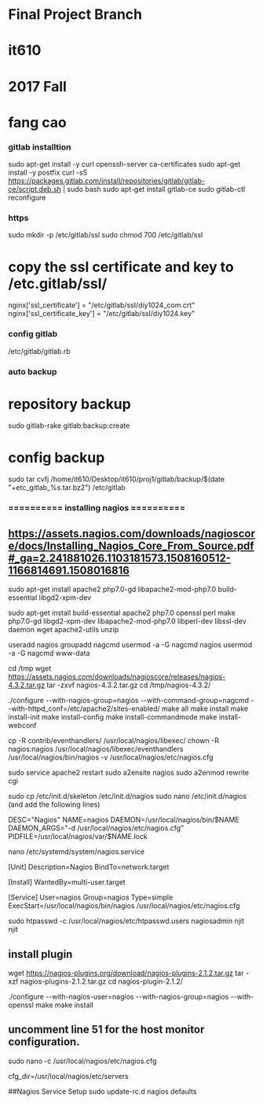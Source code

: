 # Final Project Branch
# it610
# 2017 Fall
# fang cao

### gitlab installtion 
sudo apt-get install -y curl openssh-server ca-certificates
sudo apt-get install -y postfix
curl -sS https://packages.gitlab.com/install/repositories/gitlab/gitlab-ce/script.deb.sh | sudo bash
sudo apt-get install gitlab-ce
sudo gitlab-ctl reconfigure

### https 
sudo mkdir -p /etc/gitlab/ssl
sudo chmod 700 /etc/gitlab/ssl

# copy the ssl certificate and key to /etc.gitlab/ssl/

nginx['ssl_certificate'] = "/etc/gitlab/ssl/diy1024_com.crt"
nginx['ssl_certificate_key'] = "/etc/gitlab/ssl/diy1024.key"



### config gitlab

/etc/gitlab/gitlab.rb


### auto backup 
# repository backup
sudo gitlab-rake gitlab:backup:create

# config backup
sudo tar cvfj /home/it610/Desktop/it610/proj1/gitlab/backup/$(date "+etc_gitlab_%s.tar.bz2") /etc/gitlab




### ========== installing nagios ==========
##	https://assets.nagios.com/downloads/nagioscore/docs/Installing_Nagios_Core_From_Source.pdf#_ga=2.241881026.1103181573.1508160512-1166814691.1508016816


sudo apt-get install apache2 php7.0-gd libapache2-mod-php7.0 build-essential libgd2-xpm-dev

sudo apt-get install build-essential apache2 php7.0 openssl perl make php7.0-gd libgd2-xpm-dev libapache2-mod-php7.0 libperl-dev libssl-dev daemon wget apache2-utils unzip


useradd nagios
groupadd nagcmd
usermod -a -G nagcmd nagios
usermod -a -G nagcmd www-data


cd /tmp
wget https://assets.nagios.com/downloads/nagioscore/releases/nagios-4.3.2.tar.gz
tar -zxvf nagios-4.3.2.tar.gz
cd /tmp/nagios-4.3.2/


./configure --with-nagios-group=nagios --with-command-group=nagcmd --with-httpd_conf=/etc/apache2/sites-enabled/
make all
make install
make install-init
make install-config
make install-commandmode
make install-webconf


cp -R contrib/eventhandlers/ /usr/local/nagios/libexec/
chown -R nagios:nagios /usr/local/nagios/libexec/eventhandlers
/usr/local/nagios/bin/nagios -v /usr/local/nagios/etc/nagios.cfg

sudo service apache2 restart
sudo a2ensite nagios
sudo a2enmod rewrite cgi


sudo cp /etc/init.d/skeleton /etc/init.d/nagios
sudo nano /etc/init.d/nagios (and add the following lines)

DESC="Nagios"
NAME=nagios
DAEMON=/usr/local/nagios/bin/$NAME
DAEMON_ARGS="-d /usr/local/nagios/etc/nagios.cfg"
PIDFILE=/usr/local/nagios/var/$NAME.lock



nano /etc/systemd/system/nagios.service

[Unit]
Description=Nagios
BindTo=network.target

[Install]
WantedBy=multi-user.target

[Service]
User=nagios
Group=nagios
Type=simple
ExecStart=/usr/local/nagios/bin/nagios /usr/local/nagios/etc/nagios.cfg



sudo htpasswd -c /usr/local/nagios/etc/htpasswd.users nagiosadmin
njit
njit




## install plugin
wget https://nagios-plugins.org/download/nagios-plugins-2.1.2.tar.gz
tar -xzf nagios-plugins-2.1.2.tar.gz
cd nagios-plugin-2.1.2/

./configure --with-nagios-user=nagios --with-nagios-group=nagios --with-openssl
make
make install

## uncomment line 51 for the host monitor configuration.
sudo nano -c /usr/local/nagios/etc/nagios.cfg

cfg_dir=/usr/local/nagios/etc/servers

##Nagios Service Setup
sudo update-rc.d nagios defaults





<!-- ### configure remote host
apt-get install nagios-plugins nagios-nrpe-server
/etc/nagios/nrpe.cfg -->

